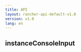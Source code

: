 ```yaml
---
title: API
layout: rancher-api-default-v1.0
version: v1.0
lang: en
---
```


## instanceConsoleInput





